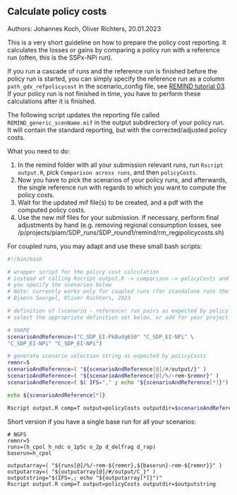 ## Calculate policy costs

Authors: Johannes Koch, Oliver Richters, 20.01.2023

This is a very short guideline on how to prepare the policy cost reporting. It calculates the losses or gains by comparing a policy run with a reference run (often, this is the SSPx-NPi run).

If you run a cascade of runs and the reference run is finished before the policy run is started, you can simply specify the reference run as a column `path_gdx_refpolicycost` in the scenario_config file, see [REMIND tutorial 03](03_RunningBundleOfRuns.md). If your policy run is not finished in time, you have to perform these calculations after it is finished.

The following script updates the reporting file called `REMIND_generic_scenName.mif` in the output subdirectory of your policy run.
It will contain the standard reporting, but with the corrected/adjusted policy costs.

What you need to do:
1. In the remind folder with all your submission relevant runs, run `Rscript output.R`, pick `Comparison across runs`, and then `policyCosts`.
2. Now you have to pick the scenarios of your policy runs, and afterwards, the single reference run with regards to which you want to compute the policy costs.
3. Wait for the updated mif file(s) to be created, and a pdf with the computed policy costs.
4. Use the new mif files for your submission. If necessary, perform final adjustments by hand (e.g. removing regional consumption losses, see /p/projects/piam/SDP_runs/SDP_round1/remind/rm_regipolicycosts.sh)

For coupled runs, you may adapt and use these small bash scripts:
``` bash
#!/bin/bash

# wrapper script for the policy cost calculation
# instead of calling Rscript output.R -> comparison -> policyCosts and selecting the scenarios manually,
# you specify the scenarios below
# Note: currently works only for coupled runs (for standalone runs the timestamp needs to be taken up)
# Bjoern Soergel, Oliver Richters, 2023

# definition of (scenario - reference) run pairs as expected by policy cost calculation
# select the appropriate definition set below, or add for your project

# SHAPE
scenarioAndReference=("C_SDP_EI-PkBudg650" "C_SDP_EI-NPi" \
"C_SDP_EI-NPi" "C_SDP_EI-NPi")

# generate scenario selection string as expected by policyCosts
remnr=5
scenarioAndReference=( "${scenarioAndReference[@]/#/output/}" )
scenarioAndReference=( "${scenarioAndReference[@]/%/-rem-$remnr}" )
scenarioAndReference=( $( IFS="," ; echo "${scenarioAndReference[*]}") )

echo ${scenarioAndReference[*]}

Rscript output.R comp=T output=policyCosts outputdir=$scenarioAndReference
```

Short version if you have a single base run for all your scenarios:
```
# NGFS
remnr=5
runs=(h_cpol h_ndc o_1p5c o_2p d_delfrag d_rap)
baserun=h_cpol

outputarray=( "${runs[@]/%/-rem-${remnr},${baserun}-rem-${remnr}}" )
outputarray=( "${outputarray[@]/#/output/C_}" )
outputstring="$(IFS=,; echo "${outputarray[*]}")"
Rscript output.R comp=T output=policyCosts outputdir=$outputstring
```
